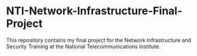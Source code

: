# NTI-Network-Infrastructure-Final-Project
This repository contains my final project for the Network Infrastructure and Security Training at the National Telecommunications Institute.
